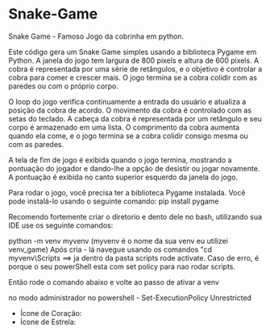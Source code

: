 # Snake-Game
Snake Game - Famoso Jogo da cobrinha em python.

Este código gera um Snake Game simples usando a biblioteca Pygame em Python. A janela do jogo tem largura de 800 pixels e altura de 600 pixels. A cobra é representada por uma série de retângulos, e o objetivo é controlar a cobra para comer e crescer mais. O jogo termina se a cobra colidir com as paredes ou com o próprio corpo.

O loop do jogo verifica continuamente a entrada do usuário e atualiza a posição da cobra de acordo. O movimento da cobra é controlado com as setas do teclado. A cabeça da cobra é representada por um retângulo e seu corpo é armazenado em uma lista. O comprimento da cobra aumenta quando ela come, e o jogo termina se a cobra colidir consigo mesma ou com as paredes.

A tela de fim de jogo é exibida quando o jogo termina, mostrando a pontuação do jogador e dando-lhe a opção de desistir ou jogar novamente. A pontuação é exibida no canto superior esquerdo da janela do jogo.

Para rodar o jogo, você precisa ter a biblioteca Pygame instalada. Você pode instalá-lo usando o seguinte comando: pip install pygame

Recomendo fortemente criar o diretorio e dento dele no bash, utilizando sua IDE use os seguinte comandos:

python -m venv myvenv   (myvenv é o nome da sua venv eu utilizei venv_game)
Após cria - lá navegue usando os comandos "cd myvenv\Scripts ==> ja dentro da pasta scripts rode activate. Caso de erro, é porque o seu powerShell esta com set policy para nao rodar scripts. 

Então rode o comando abaixo e volte ao passo de ativar a venv

no modo administrador no powershell - Set-ExecutionPolicy Unrestricted


- Ícone de Coração: <i class="fas fa-heart"></i>
- Ícone de Estrela: <i class="fas fa-star"></i>

